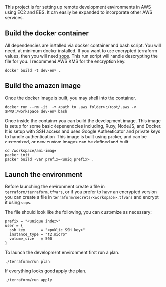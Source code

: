 
This project is for setting up remote development environments in AWS using EC2 and EBS. It can easily be expanded to incorporate other AWS services.

## Build the docker container

All dependencies are installed via docker container and bash script. You will need, at minimum docker installed. If you want to use encrypted terraform values, then you will need [sops](https://github.com/getsops/sops). This run script will handle descrypting the file for you. I recommend AWS KMS for the encryption key.

```shell
docker build -t dev-env .
```

## Build the amazon image

Once the docker image is built, you may shell into the container.

```shell
docker run --rm -it  -v <path to .aws folder>:/root/.aws -v $PWD:/workspace dev-env bash
```

Once inside the container you can build the development image. This image is setup for some basic depenendcies including, Ruby, NodeJS, and Docker. It is setup with SSH access and uses Google Authenticator and private keys to handle authentication. This image is built using packer, and can be customized, or new custom images can be defined and built.

```shell
cd /workspace/ami-image
packer init .
packer build -var prefix=<uniq prefix> .
```

## Launch the environment

Before launching the environment create a file in `terraform/terraform.tfvars`, or if you prefer to have an encrypted version you can create a file in `terraform/secrets/<workspace>.tfvars` and encrypt it using `sops`.

The file should look like the following, you can customize as necessary:

```hcl
prefix = "<unique index>"
user = {
  ssh_key       = "<public SSH key>"
  instance_type = "t2.micro"
  volume_size   = 500
}
```

To launch the development environment first run a plan.

```shell
./terraform/run plan
```

If everything looks good apply the plan.

```shell
./terraform/run apply
```

